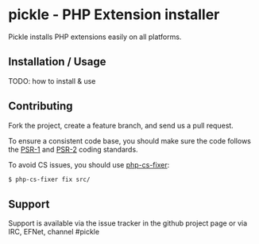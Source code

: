 pickle - PHP Extension installer
================================

Pickle installs PHP extensions easily on all platforms.

Installation / Usage
--------------------

TODO: how to install & use

Contributing
------------

Fork the project, create a feature branch, and send us a pull request.

To ensure a consistent code base, you should make sure the code follows
the [PSR-1](http://www.php-fig.org/psr/psr-1/) and
[PSR-2](http://www.php-fig.org/psr/psr-2/) coding standards.

To avoid CS issues, you should use [php-cs-fixer](http://cs.sensiolabs.org/):


```sh
$ php-cs-fixer fix src/
```

Support
-------

Support is available via the issue tracker in the github project page or via IRC, EFNet, channel #pickle
